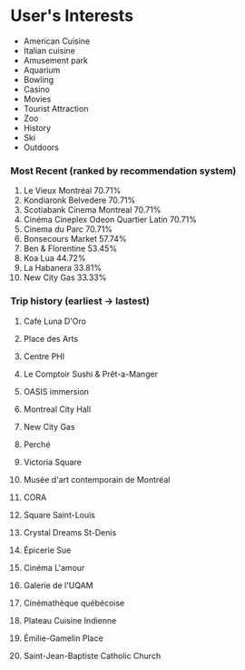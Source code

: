# User's Interests

- American Cuisine
- Italian cuisine
- Amusement park
- Aquarium
- Bowling
- Casino
- Movies
- Tourist Attraction
- Zoo
- History
- Ski
- Outdoors


### Most Recent (ranked by recommendation system)

1. Le Vieux Montréal 70.71%
1. Kondiaronk Belvedere 70.71%
1. Scotiabank Cinema Montreal 70.71%
1. Cinéma Cineplex Odeon Quartier Latin 70.71%
1. Cinema du Parc 70.71%
1. Bonsecours Market 57.74%
1. Ben & Florentine 53.45%
1. Koa Lua 44.72%
1. La Habanera 33.81%
1. New City Gas 33.33%

### Trip history (earliest -> lastest)

1. Cafe Luna D'Oro
1. Place des Arts
1. Centre PHI
1. Le Comptoir Sushi & Prêt-a-Manger
1. OASIS immersion
1. Montreal City Hall
1. New City Gas
1. Perché
1. Victoria Square
1. Musée d'art contemporain de Montréal

1. CORA
1. Square Saint-Louis
1. Crystal Dreams St-Denis
1. Épicerie Sue
1. Cinéma L'amour
1. Galerie de l'UQAM
1. Cinémathèque québécoise
1. Plateau Cuisine Indienne
1. Émilie-Gamelin Place
1. Saint-Jean-Baptiste Catholic Church